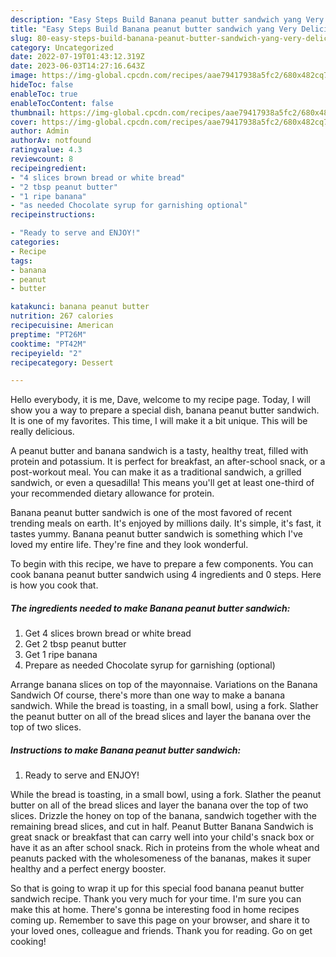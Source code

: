 ```yaml
---
description: "Easy Steps Build Banana peanut butter sandwich yang Very Delicious}"
title: "Easy Steps Build Banana peanut butter sandwich yang Very Delicious}"
slug: 80-easy-steps-build-banana-peanut-butter-sandwich-yang-very-delicious
category: Uncategorized
date: 2022-07-19T01:43:12.319Z
date: 2023-06-03T14:27:16.643Z
image: https://img-global.cpcdn.com/recipes/aae79417938a5fc2/680x482cq70/banana-peanut-butter-sandwich-recipe-main-photo.jpg
hideToc: false
enableToc: true
enableTocContent: false
thumbnail: https://img-global.cpcdn.com/recipes/aae79417938a5fc2/680x482cq70/banana-peanut-butter-sandwich-recipe-main-photo.jpg
cover: https://img-global.cpcdn.com/recipes/aae79417938a5fc2/680x482cq70/banana-peanut-butter-sandwich-recipe-main-photo.jpg
author: Admin
authorAv: notfound
ratingvalue: 4.3
reviewcount: 8
recipeingredient:
- "4 slices brown bread or white bread"
- "2 tbsp peanut butter"
- "1 ripe banana"
- "as needed Chocolate syrup for garnishing optional"
recipeinstructions:

- "Ready to serve and ENJOY!"
categories:
- Recipe
tags:
- banana
- peanut
- butter

katakunci: banana peanut butter 
nutrition: 267 calories
recipecuisine: American
preptime: "PT26M"
cooktime: "PT42M"
recipeyield: "2"
recipecategory: Dessert

---
```



Hello everybody, it is me, Dave, welcome to my recipe page. Today, I will show you a way to prepare a special dish, banana peanut butter sandwich. It is one of my favorites. This time, I will make it a bit unique. This will be really delicious.

A peanut butter and banana sandwich is a tasty, healthy treat, filled with protein and potassium. It is perfect for breakfast, an after-school snack, or a post-workout meal. You can make it as a traditional sandwich, a grilled sandwich, or even a quesadilla! This means you&#39;ll get at least one-third of your recommended dietary allowance for protein.

Banana peanut butter sandwich is one of the most favored of recent trending meals on earth. It's enjoyed by millions daily. It's simple, it's fast, it tastes yummy. Banana peanut butter sandwich is something which I've loved my entire life. They're fine and they look wonderful.


To begin with this recipe, we have to prepare a few components. You can cook banana peanut butter sandwich using 4 ingredients and 0 steps. Here is how you cook that.

<!--inarticleads1-->

##### The ingredients needed to make Banana peanut butter sandwich:

1. Get 4 slices brown bread or white bread
1. Get 2 tbsp peanut butter
1. Get 1 ripe banana
1. Prepare as needed Chocolate syrup for garnishing (optional)


Arrange banana slices on top of the mayonnaise. Variations on the Banana Sandwich Of course, there&#39;s more than one way to make a banana sandwich. While the bread is toasting, in a small bowl, using a fork. Slather the peanut butter on all of the bread slices and layer the banana over the top of two slices. 

<!--inarticleads2-->

##### Instructions to make Banana peanut butter sandwich:


1. Ready to serve and ENJOY!

While the bread is toasting, in a small bowl, using a fork. Slather the peanut butter on all of the bread slices and layer the banana over the top of two slices. Drizzle the honey on top of the banana, sandwich together with the remaining bread slices, and cut in half. Peanut Butter Banana Sandwich is great snack or breakfast that can carry well into your child&#39;s snack box or have it as an after school snack. Rich in proteins from the whole wheat and peanuts packed with the wholesomeness of the bananas, makes it super healthy and a perfect energy booster. 

So that is going to wrap it up for this special food banana peanut butter sandwich recipe. Thank you very much for your time. I'm sure you can make this at home. There's gonna be interesting food in home recipes coming up. Remember to save this page on your browser, and share it to your loved ones, colleague and friends. Thank you for reading. Go on get cooking!
